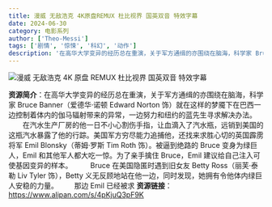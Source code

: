 ```yaml
---
title: 漫威 无敌浩克 4K原盘REMUX 杜比视界 国英双音 特效字幕
date: 2024-06-30
category: 电影系列
author: ['Theo-Messi']
tags: ['剧情', '惊悚', '科幻', '动作']
description: '在高华大学变异的经历总在重演，关于军方通缉的亦围绕在脑海，科学家 Bruce Banner（爱德华·诺顿 Edward Norton 饰）就在这样的梦魇下在巴西一边控制着体内的伽马辐射带来的异常，一边努力和纽约的蓝先生寻求解决办法。在汽水生产厂房的他一日不小心割伤手指，让血滴入了汽水瓶，远销到美国的这瓶汽水暴露了他的行踪。美国军方穷尽能力追捕他，还找来求胜心切的英国霹雳将军 Emil Blonsky（蒂姆·罗斯 Tim Roth 饰）。被逼到绝路的 Bruce 变身为绿巨人，Emil 和其他军人都大吃一惊。为了亲手擒住 Bruce，Emil 建议给自己注入可使基因变异的样本。Bruce 在美国隐匿时遇到旧女友 Betty Ross（丽芙·泰勒 Liv Tyler 饰），Betty 义无反顾地站在他一边，同时发现，她拥有令他体内绿巨人安稳的力量。那边 Emil 已经被求'
---
```


![漫威 无敌浩克 4K 原盘 REMUX 杜比视界 国英双音 特效字幕](https://news.agentm.tw/wp-content/uploads/template-385-750x422.png)

**资源简介**：在高华大学变异的经历总在重演，关于军方通缉的亦围绕在脑海，科学家 Bruce Banner（爱德华·诺顿 Edward Norton 饰）就在这样的梦魇下在巴西一边控制着体内的伽马辐射带来的异常，一边努力和纽约的蓝先生寻求解决办法。
　　在汽水生产厂房的他一日不小心割伤手指，让血滴入了汽水瓶，远销到美国的这瓶汽水暴露了他的行踪。美国军方穷尽能力追捕他，还找来求胜心切的英国霹雳将军 Emil Blonsky（蒂姆·罗斯 Tim Roth 饰）。被逼到绝路的 Bruce 变身为绿巨人，Emil 和其他军人都大吃一惊。为了亲手擒住 Bruce，Emil 建议给自己注入可使基因变异的样本。
　　 Bruce 在美国隐匿时遇到旧女友 Betty Ross（丽芙·泰勒 Liv Tyler 饰），Betty 义无反顾地站在他一边，同时发现，她拥有令他体内绿巨人安稳的力量。
　　那边 Emil 已经被求
**资源链接**：https://www.alipan.com/s/4pKjuQ3pF9K
